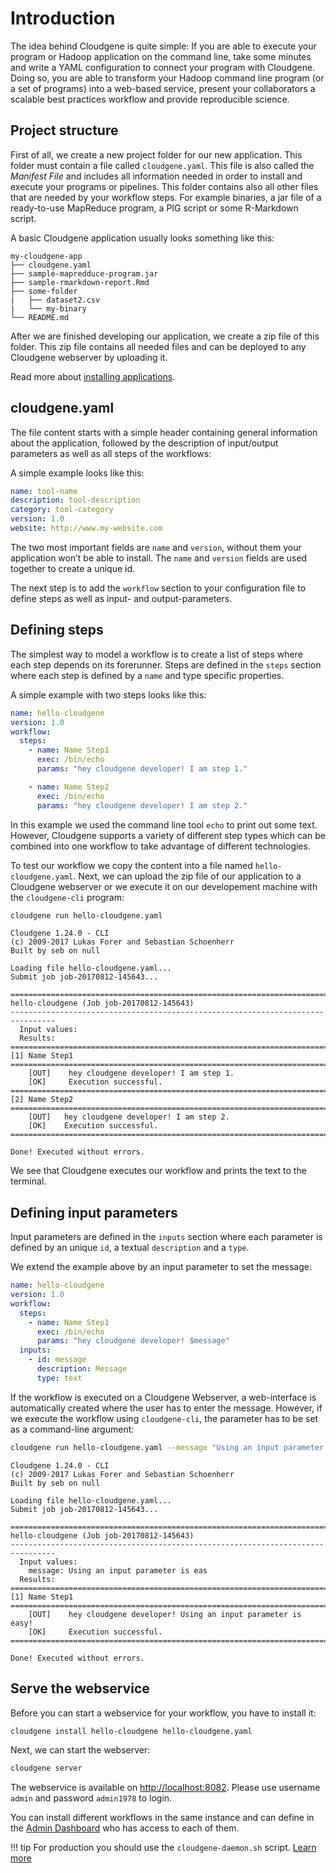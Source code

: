 # Introduction

The idea behind Cloudgene is quite simple: If you are able to execute your program or Hadoop application on the command line, take some minutes and write a YAML configuration to connect your program with Cloudgene. Doing so, you are able to transform your Hadoop command line program (or a set of programs) into a web-based service, present your collaborators a scalable best practices workflow and provide reproducible science.

## Project structure

First of all, we create a new project folder for our new application. This folder must contain a file called `cloudgene.yaml`. This file is also called the *Manifest File* and includes all information needed in order to install and execute your programs or pipelines. This folder contains also all other files that are needed by your workflow steps. For example binaries, a jar file of a ready-to-use MapReduce program, a PIG script or some R-Markdown script.

A basic Cloudgene application usually looks something like this:

```ansi
my-cloudgene-app
├── cloudgene.yaml
├── sample-mapredduce-program.jar
├── sample-rmarkdown-report.Rmd
├── some-folder
|   ├── dataset2.csv
|   └── my-binary
└── README.md
```

After we are finished developing our application, we create a zip file of this folder. This zip file contains all needed files and can be deployed to any Cloudgene webserver by uploading it.

Read more about [installing applications](/docs/03-installing-apps).

## cloudgene.yaml

The file content starts with a simple header containing general information about the application, followed by the description of input/output parameters as well as all steps of the workflows:

A simple example looks like this:

```yaml
name: tool-name
description: tool-description
category: tool-category
version: 1.0
website: http://www.my-website.com
```
The two most important fields are `name` and `version`, without them your application won’t be able to install. The `name` and `version` fields are used together to create a unique id.

The next step is to add the `workflow` section to your configuration file to define steps as well as input- and output-parameters.

## Defining steps

The simplest way to model a workflow is to create a list of steps where each step depends on its forerunner. Steps are defined in the `steps` section where each step is defined by a `name` and type specific properties.

A simple example with two steps looks like this:

```yaml
name: hello-cloudgene
version: 1.0
workflow:
  steps:
    - name: Name Step1
      exec: /bin/echo
      params: "hey cloudgene developer! I am step 1."

    - name: Name Step2
      exec: /bin/echo
      params: "hey cloudgene developer! I am step 2."
```

In this example we used the command line tool `echo` to print out some text. However, Cloudgene supports a variety of different step types which can be combined into one workflow to take advantage of different technologies.

To test our workflow we copy the content into a file named `hello-cloudgene.yaml`. Next, we can upload the zip file of our application to a Cloudgene webserver or we execute it on our developement machine with the `cloudgene-cli` program:

```bash
cloudgene run hello-cloudgene.yaml
```

```ansi
Cloudgene 1.24.0 - CLI
(c) 2009-2017 Lukas Forer and Sebastian Schoenherr
Built by seb on null

Loading file hello-cloudgene.yaml...
Submit job job-20170812-145643...

================================================================================
hello-cloudgene (Job job-20170812-145643)
--------------------------------------------------------------------------------
  Input values:
  Results:
================================================================================
[1] Name Step1
================================================================================
    [OUT]    hey cloudgene developer! I am step 1.
    [OK]     Execution successful.
================================================================================
[2] Name Step2
================================================================================
    [OUT]   hey cloudgene developer! I am step 2.
    [OK]    Execution successful.
================================================================================

Done! Executed without errors.
```

We see that Cloudgene executes our workflow and prints the text to the terminal.

## Defining input parameters

Input parameters are defined in the `inputs` section where each parameter is defined by an unique `id`, a textual `description` and a `type`.

We extend the example above by an input parameter to set the message:

```yaml
name: hello-cloudgene
version: 1.0
workflow:
  steps:
    - name: Name Step1
      exec: /bin/echo
      params: "hey cloudgene developer! $message"
  inputs:
    - id: message
      description: Message
      type: text
```

 If the workflow is executed on a Cloudgene Webserver, a web-interface is automatically created where the user has to enter the message. However, if we execute the workflow using `cloudgene-cli`, the parameter has to be set as a command-line argument:

```bash
cloudgene run hello-cloudgene.yaml --message "Using an input parameter is easy!"
```

```ansi
Cloudgene 1.24.0 - CLI
(c) 2009-2017 Lukas Forer and Sebastian Schoenherr
Built by seb on null

Loading file hello-cloudgene.yaml...
Submit job job-20170812-145643...

================================================================================
hello-cloudgene (Job job-20170812-145643)
--------------------------------------------------------------------------------
  Input values:
    message: Using an input parameter is eas
  Results:
================================================================================
[1] Name Step1
================================================================================
    [OUT]    hey cloudgene developer! Using an input parameter is easy!
    [OK]     Execution successful.
================================================================================

Done! Executed without errors.
```

## Serve the webservice

Before you can start a webservice for your workflow, you have to install it:

```bash
cloudgene install hello-cloudgene hello-cloudgene.yaml
```

Next, we can start the webserver:

```bash
cloudgene server
```

The webservice is available on [http://localhost:8082](http://localhost:8082). Please use username `admin` and password `admin1978` to login.

You can install different workflows in the same instance and can define in the [Admin Dashboard](/daemon/permissions) who has access to each of them.

!!! tip
    For production you should use the `cloudgene-daemon.sh` script. [Learn more]()
